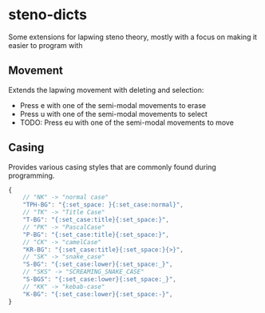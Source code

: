 # steno-dicts
 Some extensions for lapwing steno theory, mostly with a focus on making it easier to program with

## Movement
Extends the lapwing movement with deleting and selection:
- Press e with one of the semi-modal movements to erase
- Press u with one of the semi-modal movements to select
- TODO: Press eu with one of the semi-modal movements to move

## Casing
Provides various casing styles that are commonly found during programming.

```js
{
	// "NK" -> "normal case"
	"TPH-BG": "{:set_space: }{:set_case:normal}",
	// "TK" -> "Title Case"
	"T-BG": "{:set_case:title}{:set_space:}",
	// "PK" -> "PascalCase"
	"P-BG": "{:set_case:title}{:set_space:}",
	// "CK" -> "camelCase"
	"KR-BG": "{:set_case:title}{:set_space:}{>}",
	// "SK" -> "snake_case"
	"S-BG": "{:set_case:lower}{:set_space:_}",
	// "SKS" -> "SCREAMING_SNAKE_CASE"
	"S-BGS": "{:set_case:lower}{:set_space:_}",
	// "KK" -> "kebab-case"
	"K-BG": "{:set_case:lower}{:set_space:-}",
}
```
